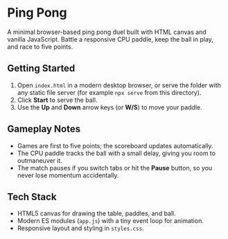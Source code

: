 # Ping Pong

A minimal browser-based ping pong duel built with HTML canvas and vanilla JavaScript. Battle a responsive CPU paddle, keep the ball in play, and race to five points.

## Getting Started

1. Open `index.html` in a modern desktop browser, or serve the folder with any static file server (for example `npx serve` from this directory).
2. Click **Start** to serve the ball.
3. Use the **Up** and **Down** arrow keys (or **W/S**) to move your paddle.

## Gameplay Notes

- Games are first to five points; the scoreboard updates automatically.
- The CPU paddle tracks the ball with a small delay, giving you room to outmaneuver it.
- The match pauses if you switch tabs or hit the **Pause** button, so you never lose momentum accidentally.

## Tech Stack

- HTML5 canvas for drawing the table, paddles, and ball.
- Modern ES modules (`app.js`) with a tiny event loop for animation.
- Responsive layout and styling in `styles.css`.
